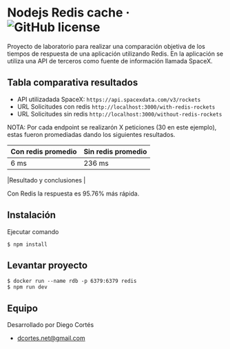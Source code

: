 # Nodejs Redis cache &middot; ![GitHub license](https://img.shields.io/badge/license-MIT-blue.svg)

Proyecto de laboratorio para realizar una comparación objetiva de los tiempos de respuesta de una aplicación utilizando Redis.
En la aplicación se utiliza una API de terceros como fuente de información llamada SpaceX.

## Tabla comparativa resultados

* API utilizadada SpaceX: ```https://api.spacexdata.com/v3/rockets```
* URL Solicitudes con redis ```http://localhost:3000/with-redis-rockets```
* URL Solicitudes sin redis ```http://localhost:3000/without-redis-rockets```

NOTA: Por cada endpoint se realizarón X peticiones (30 en este ejemplo), estas fueron promediadas dando los siguientes resultados.

| Con redis promedio | Sin redis promedio |
| -- | --  |
| 6 ms | 236 ms

|Resultado y conclusiones |

Con Redis la respuesta es 95.76% más rápida.

## Instalación

Ejecutar comando

```
$ npm install
```

## Levantar proyecto

```
$ docker run --name rdb -p 6379:6379 redis
$ npm run dev
```

## Equipo

Desarrollado por Diego Cortés

* dcortes.net@gmail.com
